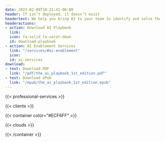 ```yaml
---
date: 2023-02-09T10:21:41-06:00
header: If isn’t deployed, it doesn’t exist
headertext: We help you bring AI to your team to identify and solve the most impactful customer problems.
headeractions:
- action: Download AI Playbook
  link:
  icon: fa-solid fa-caret-down
  id: download-playbook
- action: AI Enablement Services
  link: "/services/#ai-enablement"
  icon:
  id: ai-services
download:
- text: Download PDF
  link: "/pdf/the_ai_playbook_1st_edition.pdf"
- text: Download ePub
  link: "/epub/the_ai_playbook_1st_edition.epub"
---
```


<!-- Edit services data in data/en/professional_services.yml -->
{{< professional-services >}}

<!-- Edit and add clients in data/en/clients.yml -->
{{< clients >}}

<!-- On the Cloud section -->
{{< container color="#ECF6FF" >}}

<!-- Data for cloud partners can be found at data/en/cloud.yml -->
{{< clouds >}}

{{< /container >}}



<!-- NOTE: Recent Rotations is part of the template and is added after the content -->